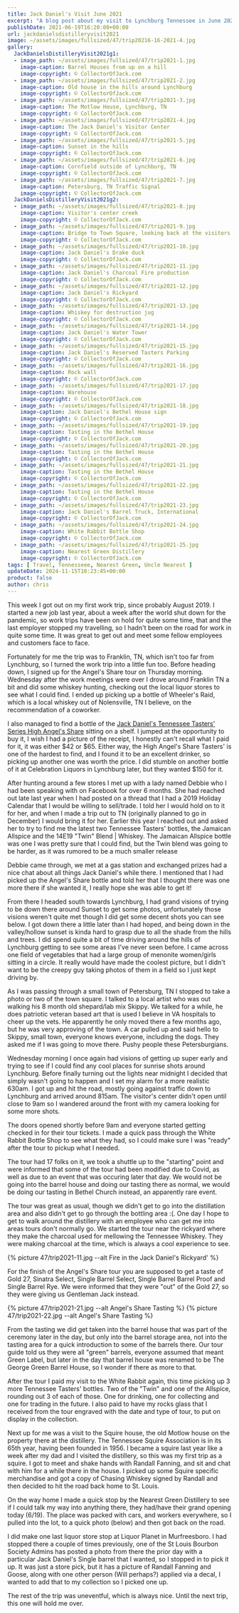 ```yaml
---
title: Jack Daniel's Visit June 2021
excerpt: "A blog post about my visit to Lynchburg Tennessee in June 2021, which coincided with the Green Family reunion weekend."
publishDate: 2021-06-19T16:20:00+00:00
url: jackdanielsdistilleryvisit2021
image: ~/assets/images/fullsized/47/trip20216-16-2021-4.jpg
gallery:
  JackDanielsDistilleryVisit2021g1:
  - image_path: ~/assets/images/fullsized/47/trip2021-1.jpg
    image-caption: Barrel Houses from up on a hill
    image-copyright: © CollectorOfJack.com
  - image_path: ~/assets/images/fullsized/47/trip2021-2.jpg
    image-caption: Old house in the hills around Lynchburg
    image-copyright: © CollectorOfJack.com
  - image_path: ~/assets/images/fullsized/47/trip2021-3.jpg
    image-caption: The Motlow House, Lynchburg, TN
    image-copyright: © CollectorOfJack.com
  - image_path: ~/assets/images/fullsized/47/trip2021-4.jpg
    image-caption: The Jack Daniel's Visitor Center
    image-copyright: © CollectorOfJack.com
  - image_path: ~/assets/images/fullsized/47/trip2021-5.jpg
    image-caption: Sunset in the hills
    image-copyright: © CollectorOfJack.com
  - image_path: ~/assets/images/fullsized/47/trip2021-6.jpg
    image-caption: Cornfield outside of Lynchburg, TN
    image-copyright: © CollectorOfJack.com
  - image_path: ~/assets/images/fullsized/47/trip2021-7.jpg
    image-caption: Petersburg, TN Traffic Signal
    image-copyright: © CollectorOfJack.com
  JackDanielsDistilleryVisit2021g2:
  - image_path: ~/assets/images/fullsized/47/trip2021-8.jpg
    image-caption: Visitor's center creek
    image-copyright: © CollectorOfJack.com  
  - image_path: ~/assets/images/fullsized/47/trip2021-9.jpg
    image-caption: Bridge to Town Square, looking back at the visitors center
    image-copyright: © CollectorOfJack.com  
  - image_path: ~/assets/images/fullsized/47/trip2021-10.jpg
    image-caption: Jack Daniel's Drake duck
    image-copyright: © CollectorOfJack.com  
  - image_path: ~/assets/images/fullsized/47/trip2021-11.jpg
    image-caption: Jack Daniel's Charcoal Fire production
    image-copyright: © CollectorOfJack.com  
  - image_path: ~/assets/images/fullsized/47/trip2021-12.jpg
    image-caption: Jack Daniel's Rickyard
    image-copyright: © CollectorOfJack.com  
  - image_path: ~/assets/images/fullsized/47/trip2021-13.jpg
    image-caption: Whiskey for destruction jug
    image-copyright: © CollectorOfJack.com  
  - image_path: ~/assets/images/fullsized/47/trip2021-14.jpg
    image-caption: Jack Daniel's Water Tower
    image-copyright: © CollectorOfJack.com  
  - image_path: ~/assets/images/fullsized/47/trip2021-15.jpg
    image-caption: Jack Daniel's Reserved Tasters Parking
    image-copyright: © CollectorOfJack.com  
  - image_path: ~/assets/images/fullsized/47/trip2021-16.jpg
    image-caption: Rock wall
    image-copyright: © CollectorOfJack.com  
  - image_path: ~/assets/images/fullsized/47/trip2021-17.jpg
    image-caption: Warehouse
    image-copyright: © CollectorOfJack.com  
  - image_path: ~/assets/images/fullsized/47/trip2021-18.jpg
    image-caption: Jack Daniel's Bethel House sign
    image-copyright: © CollectorOfJack.com  
  - image_path: ~/assets/images/fullsized/47/trip2021-19.jpg
    image-caption: Tasting in the Bethel House
    image-copyright: © CollectorOfJack.com  
  - image_path: ~/assets/images/fullsized/47/trip2021-20.jpg
    image-caption: Tasting in the Bethel House
    image-copyright: © CollectorOfJack.com  
  - image_path: ~/assets/images/fullsized/47/trip2021-21.jpg
    image-caption: Tasting in the Bethel House
    image-copyright: © CollectorOfJack.com  
  - image_path: ~/assets/images/fullsized/47/trip2021-22.jpg
    image-caption: Tasting in the Bethel House
    image-copyright: © CollectorOfJack.com  
  - image_path: ~/assets/images/fullsized/47/trip2021-23.jpg
    image-caption: Jack Daniel's Barrel Truck, International
    image-copyright: © CollectorOfJack.com  
  - image_path: ~/assets/images/fullsized/47/trip2021-24.jpg
    image-caption: White Rabbit Bottle Shop
    image-copyright: © CollectorOfJack.com  
  - image_path: ~/assets/images/fullsized/47/trip2021-25.jpg
    image-caption: Nearest Green Distillery
    image-copyright: © CollectorOfJack.com 
tags: [ Travel, Tennesseee, Nearest Green, Uncle Nearest ] 
updateDate: 2024-11-15T10:23:45+00:00
product: false
author: chris
---
```

This week I got out on my first work trip, since probably August 2019. I started a new job last year, about a week after the world shut down for the pandemic, so work trips have been on hold for quite some time, that and the last employer stopped my travelling, so I hadn't been on the road for work in quite some time. It was great to get out and meet some fellow employees and customers face to face.

Fortunately for me the trip was to Franklin, TN, which isn't too far from Lynchburg, so I turned the work trip into a little fun too. Before heading down, I signed up for the Angel's Share tour on Thursday morning. Wednesday after the work meetings were over I drove around Franklin TN a bit and did some whiskey hunting, checking out the local liquor stores to see what I could find. I ended up picking up a bottle of Wheeler's Raid, which is a local whiskey out of Nolensville, TN I believe, on the recommendation of a coworker.

I also managed to find a bottle of the [Jack Daniel's Tennessee Tasters' Series High Angel's Share](/highangelsshare) sitting on a shelf. I jumped at the opportunity to buy it, I wish I had a picture of the receipt, I honestly can't recall what I paid for it, it was either $42 or $65. Either way, the High Angel's Share Tasters' is one of the hardest to find, and I found it to be an excellent drinker, so picking up another one was worth the price. I did stumble on another bottle of it at Celebration Liquors in Lynchburg later, but they wanted $150 for it.

After hunting around a few stores I met up with a lady named Debbie who I had been speaking with on Facebook for over 6 months. She had reached out late last year when I had posted on a thread that I had a 2019 Holiday Calendar that I would be willing to sell/trade. I told her I would hold on to it for her, and when I made a trip out to TN (originally planned to go in December) I would bring it for her. Earlier this year I reached out and asked her to try to find me the latest two Tennessee Tasters' bottles, the Jamaican Allspice and the 14E19 "Twin" Blend \| Whiskey. The Jamaican Allspice bottle was one I was pretty sure that I could find, but the Twin blend was going to be harder, as it was rumored to be a much smaller release

Debbie came through, we met at a gas station and exchanged prizes had a nice chat about all things Jack Daniel's while there. I mentioned that I had picked up the Angel's Share bottle and told her that I thought there was one more there if she wanted it, I really hope she was able to get it!

From there I headed south towards Lynchburg, I had grand visions of trying to be down there around Sunset to get some photos, unfortunately those visions weren't quite met though I did get some decent shots you can see below. I got down there a little later than I had hoped, and being down in the valley/hollow sunset is kinda hard to grasp due to all the shade from the hills and trees. I did spend quite a bit of time driving around the hills of Lynchburg getting to see some areas I've never seen before. I came across one field of vegetables that had a large group of menonite women/girls sitting in a circle. It really would have made the coolest picture, but I didn't want to be the creepy guy taking photos of them in a field so I just kept driving by.

As I was passing through a small town of Petersburg, TN I stopped to take a photo or two of the town square. I talked to a local artist who was out walking his 8 month old shepard/lab mix Skippy. We talked for a while, he does patriotic veteran based art that is used I believe in VA hospitals to cheer up the vets. He apparently he only moved there a few months ago, but he was very approving of the town. A car pulled up and said hello to Skippy, small town, everyone knows everyone, including the dogs. They asked me if I was going to move there. Pushy people these Petersburgians.

Wednesday morning I once again had visions of getting up super early and trying to see if I could find any cool places for sunrise shots around Lynchburg. Before finally turning out the lights near midnight I decided that simply wasn't going to happen and I set my alarm for a more realistic 630am. I got up and hit the road, mostly going against traffic down to Lynchburg and arrived around 815am. The visitor's center didn't open until close to 9am so I wandered around the front with my camera looking for some more shots.

The doors opened shortly before 9am and everyone started getting checked in for their tour tickets. I made a quick pass through the White Rabbit Bottle Shop to see what they had, so I could make sure I was "ready" after the tour to pickup what I needed.

The tour had 17 folks on it, we took a shuttle up to the "starting" point and were informed that some of the tour had been modified due to Covid, as well as due to an event that was occuring later that day. We would not be going into the barrel house and doing our tasting there as normal, we would be doing our tasting in Bethel Church instead, an apparently rare event.

The tour was great as usual, though we didn't get to go into the distillation area and also didn't get to go through the bottling area :(. One day I hope to get to walk around the distillery with an employee who can get me into areas tours don't normally go. We started the tour near the rickyard where they make the charcoal used for mellowing the Tennessee Whiskey. They were making charcoal at the time, which is always a cool experience to see. 

{% picture 47/trip2021-11.jpg --alt Fire in the Jack Daniel's Rickyard' %}

For the finish of the Angel's Share tour you are supposed to get a taste of Gold 27, Sinatra Select, Single Barrel Select, Single Barrel Barrel Proof and Single Barrel Rye. We were informed that they were "out" of the Gold 27, so they were giving us Gentleman Jack instead. 

{% picture 47/trip2021-21.jpg --alt Angel's Share Tasting %}
{% picture 47/trip2021-22.jpg --alt Angel's Share Tasting %}

From the tasting we did get taken into the barrel house that was part of the ceremony later in the day, but only into the barrel storage area, not into the tasting area for a quick introduction to some of the barrels there. Our tour guide told us they were all "green" barrels, everyone assumed that meant Green Label, but later in the day that barrel house was renamed to be The George Green Barrel House, so I wonder if there as more to that.

After the tour I paid my visit to the White Rabbit again, this time picking up 3 more Tennessee Tasters' bottles. Two of the "Twin" and one of the Allspice, rounding out 3 of each of those. One for drinking, one for collecting and one for trading in the future. I also paid to have my rocks glass that I received from the tour engraved with the date and type of tour, to put on display in the collection.

Next up for me was a visit to the Squire house, the old Motlow house on the property there at the distillery. The Tennessee Squire Association is in its 65th year, having been founded in 1956. I became a squire last year like a week after my dad and I visited the distillery, so this was my first trip as a squire. I got to meet and shake hands with Randall Fanning, and sit and chat with him for a while there in the house. I picked up some Squire specific merchandise and got a copy of Chasing Whiskey signed by Randall and then decided to hit the road back home to St. Louis.

On the way home I made a quick stop by the Nearest Green Distillery to see if I could talk my way into anything there, they had/have their grand opening today (6/19). The place was packed with cars, and workers everywhere, so I pulled into the lot, to a quick photo (below) and then got back on the road.

I did make one last liquor store stop at Liquor Planet in Murfreesboro. I had stopped there a couple of times previously, one of the St Louis Bourbon Society Admins has posted a photo from there the prior day with a particular Jack Daniel's Single barrel that I wanted, so I stopped in to pick it up. It was just a store pick, but it has a picture of Randall Fanning and Goose, along with one other person (Will perhaps?) applied via a decal, I wanted to add that to my collection so I picked one up. 

The rest of the trip was uneventful, which is always nice. Until the next trip, this one will hold me over.




